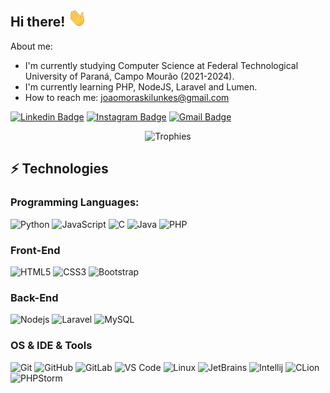 ## Hi there! <img src="https://raw.githubusercontent.com/joaomoraski/joaomoraski/main/wave.gif" width="30px">
About me:

- I'm currently studying Computer Science at Federal Technological University of Paraná, Campo Mourão (2021-2024).
- I'm currently learning PHP, NodeJS, Laravel and Lumen.
- How to reach me: joaomoraskilunkes@gmail.com


[![Linkedin Badge](https://img.shields.io/badge/-LinkedIn-blue?style=flat-square&logo=Linkedin&logoColor=white&link=https://www.linkedin.com/in/jo%C3%A3o-vitor-moraski-lunkes-156788170/)](https://www.linkedin.com/in/jo%C3%A3o-vitor-moraski-lunkes-156788170/)
[![Instagram Badge](https://img.shields.io/badge/-Instagram-purple?style=flat-square&logo=instagram&logoColor=white&link=https://www.instagram.com/joaomoraski/)](https://www.instagram.com/joaomoraski/)
[![Gmail Badge](https://img.shields.io/badge/-joaomoraskilunkes@gmail.com-c14438?style=flat-square&logo=Gmail&logoColor=white&link=mailto:joaomoraskilunkes@gmail.com)](mailto:joaomoraskilunkes@gmail.com)
<p align="center">
  <img href="https://github.com/ryo-ma/github-profile-trophy align="center" src="https://github-profile-trophy.vercel.app/?username=joaomoraski&theme=onedark&row=2&column=4&margin-w=4&margin-h=4" alt="Trophies" />
</p>


## ⚡ Technologies

### Programming Languages:<br>
![Python](https://img.shields.io/badge/Python-3776AB?style=flat&logo=python&logoColor=white)
![JavaScript](https://img.shields.io/badge/JavaScript-F7DF1E?style=flat&logo=javascript&logoColor=black&fontColor=black)
![C](https://img.shields.io/badge/C-00599C?style=flat&logo=c&logoColor=white)
![Java](https://img.shields.io/badge/-Java-5382A1?style=flat-square&logo=java&logoColor=white)
![PHP](https://img.shields.io/badge/-PHP-563D7C?style=flat-square&logo=PHP&logoColor=white)

### Front-End
![HTML5](https://img.shields.io/badge/-HTML5-E34F26?style=flat-square&logo=html5&logoColor=white)
![CSS3](https://img.shields.io/badge/-CSS3-1572B6?style=flat-square&logo=css3)
![Bootstrap](https://img.shields.io/badge/-Bootstrap-563D7C?style=flat-square&logo=bootstrap)

### Back-End
![Nodejs](https://img.shields.io/badge/-Nodejs-black?style=flat-square&logo=Node.js)
![Laravel](https://img.shields.io/badge/-Laravel-white?style=flat-square&logo=Laravel)
![MySQL](https://img.shields.io/badge/-MySQL-323330?style=flat-square&logo=mysql)


### OS & IDE & Tools
![Git](https://img.shields.io/badge/-Git-black?style=flat-square&logo=git)
![GitHub](https://img.shields.io/badge/-GitHub-181717?style=flat-square&logo=github)
![GitLab](https://img.shields.io/badge/-GitLab-FCA121?style=flat-square&logo=gitlab)
![VS Code](https://img.shields.io/badge/Visual_Studio_Code-0078D4?style=flat&logo=visual%20studio%20code&logoColor=white)
![Linux](https://img.shields.io/badge/Linux-FCC624?style=flat&logo=linux&logoColor=black)
![JetBrains](https://img.shields.io/badge/JetBrains-white?style=flat&logo=jetbrains&logoColor=black)
![Intellij](https://img.shields.io/badge/IntelliJ-white?style=flat&logo=jetbrains&logoColor=black)
![CLion](https://img.shields.io/badge/CLion-white?style=flat&logo=clion&logoColor=black)
![PHPStorm](https://img.shields.io/badge/PHPStorm-white?style=flat&logo=phpstorm&logoColor=black)

<!--![Top Langs](https://github-readme-stats.vercel.app/api/top-langs/?username=joaomoraski&hide=TeX&layout=compact)
-->